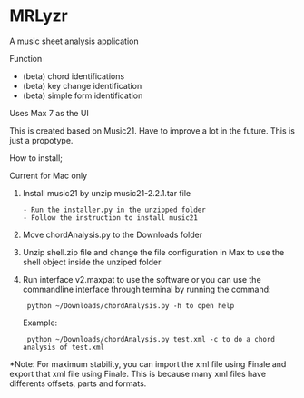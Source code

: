MRLyzr
======

A music sheet analysis application

Function

* (beta) chord identifications
* (beta) key change identification
* (beta) simple form identification

Uses Max 7 as the UI

This is created based on Music21. Have to improve a lot in the future. This is just a propotype.



How to install;

Current for Mac only

1. Install music21 by unzip music21-2.2.1.tar file

   	   - Run the installer.py in the unzipped folder
	   - Follow the instruction to install music21
2. Move chordAnalysis.py to the Downloads folder
3. Unzip shell.zip file and change the file configuration in Max to use the shell object inside the unziped folder
4. Run interface v2.maxpat to use the software or you can use the commandline interface through terminal by running the command:

		python ~/Downloads/chordAnalysis.py -h to open help

   Example:

		python ~/Downloads/chordAnalysis.py test.xml -c to do a chord analysis of test.xml


*Note: For maximum stability, you can import the xml file using Finale and export that xml file using Finale. This is because many xml files have differents offsets, parts and formats.